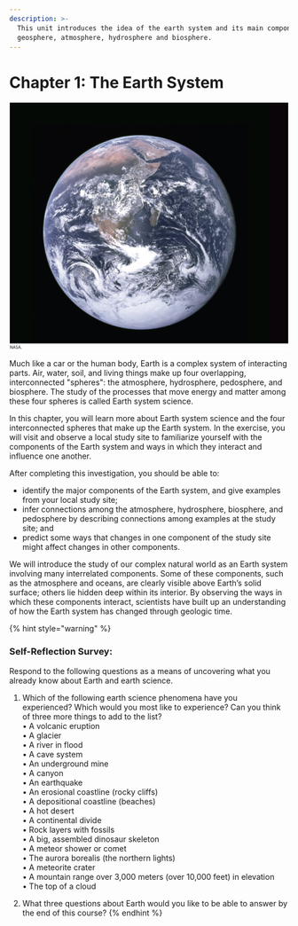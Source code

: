 ```yaml
---
description: >-
  This unit introduces the idea of the earth system and its main components: the
  geosphere, atmosphere, hydrosphere and biosphere.
---
```


# Chapter 1: The Earth System

![First image of the whole Earth showing the Antarctic and African continents, taken by the Apollo astronauts on December 7, 1972.](../../.gitbook/assets/image%20%2827%29.png)

Much like a car or the human body, Earth is a complex system of interacting parts. Air, water, soil, and living things make up four overlapping, interconnected "spheres": the atmosphere, hydrosphere, pedosphere, and biosphere. The study of the processes that move energy and matter among these four spheres is called Earth system science.  
  
In this chapter, you will learn more about Earth system science and the four interconnected spheres that make up the Earth system. In the exercise, you will visit and observe a local study site to familiarize yourself with the components of the Earth system and ways in which they interact and influence one another.  
  
After completing this investigation, you should be able to:

* identify the major components of the Earth system, and give examples from your local study site;
* infer connections among the atmosphere, hydrosphere, biosphere, and pedosphere by describing connections among examples at the study site; and
* predict some ways that changes in one component of the study site might affect changes in other components.

We will introduce the study of our complex natural world as an Earth system involving many interrelated components. Some of these components, such as the atmosphere and oceans, are clearly visible above Earth’s solid surface; others lie hidden deep within its interior. By observing the ways in which these components interact, scientists have built up an understanding of how the Earth system has changed through geologic time.

{% hint style="warning" %}
### Self-Reflection Survey:

Respond to the following questions as a means of uncovering what you already know about Earth and earth science. 

1. Which of the following earth science phenomena have you experienced? Which would you most like to experience? Can you think of three more things to add to the list?   
• A volcanic eruption   
• A glacier   
• A river in flood   
• A cave system   
• An underground mine   
• A canyon   
• An earthquake   
• An erosional coastline \(rocky cliffs\)   
• A depositional coastline \(beaches\)   
• A hot desert   
• A continental divide   
• Rock layers with fossils   
• A big, assembled dinosaur skeleton   
• A meteor shower or comet   
• The aurora borealis \(the northern lights\)  
 • A meteorite crater   
• A mountain range over 3,000 meters \(over 10,000 feet\) in elevation   
• The top of a cloud 

2. What three questions about Earth would you like to be able to answer by the end of this course?
{% endhint %}

